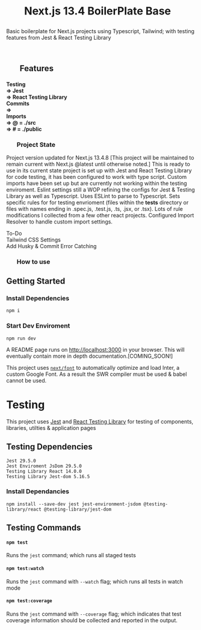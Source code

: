 <h1><ul><b>
Next.js 13.4 BoilerPlate Base
</b></ul></h1>

Basic boilerplate for Next.js projects using Typescript, Tailwind; with testing features from Jest & React Testing Library

<br>

<h2><ul><b>Features</b></ul></h2>

<h4>
    Testing<br>
        => Jest <br>
        => React Testing Library <br>
    Commits<br>
        => <br>
    Imports<br>
        => @ = ./src <br>
        => # = ./public <br>
</h4>

<h3><ul><b>Project State</b></ul></h3>

Project version updated for Next.js 13.4.8 [This project will be maintained to remain current with Next.js @latest until otherwise noted.]
This is ready to use in its current state project is set up with Jest and React Testing Library for code testing, it has been configured to work with type script. Custom imports have been set up but are currently not working within the testing enviroment. Eslint settings still a WOP refining the configs for Jest & Testing Library as well as Typescript. Uses ESLint to parse to Typescript. Sets specific rules for for testing envrioment (files within the __tests__ directory or files with names ending in .spec.js, .test.js, .ts, .jsx, or .tsx). Lots of rule modifications I collected from a few other react projects. Configured Import Resolver to handle custom import settings.

To-Do<br>
Tailwind CSS Settings<br>
Add Husky & Commit Error Catching<br>

<h3><ul><b>How to use</b></ul></h3>

## Getting Started

### Install Dependencies

    npm i
### Start Dev Enviroment

    npm run dev

A README page runs on [http://localhost:3000](http://localhost:3000) in your browser. This will eventually contain more in depth documentation.[COMING_SOON!]

This project uses [`next/font`](https://nextjs.org/docs/basic-features/font-optimization) to automatically optimize and load Inter, a custom Google Font. As a result the SWR compiler must be used & babel cannot be used.


<h1>
Testing
</h1>

This project uses [Jest](https://github.com/jestjs/jest) and [React Testing Library](https://github.com/testing-library) for testing of components, libraries, utilties & application pages

## **Testing Dependencies**

    Jest 29.5.0
    Jest Enviroment JsDom 29.5.0
    Testing Library React 14.0.0
    Testing Library Jest-dom 5.16.5

### Install Dependancies

    npm install --save-dev jest jest-environment-jsdom @testing-library/react @testing-library/jest-dom

## **Testing Commands**
#### `npm test`

Runs the `jest` command; which runs all staged tests

#### `npm test:watch`

Runs the `jest` command with `--watch` flag; which runs all tests in watch mode

#### `npm test:coverage`

Runs the `jest` command with `--coverage` flag; which indicates that test coverage information should be collected and reported in the output.
